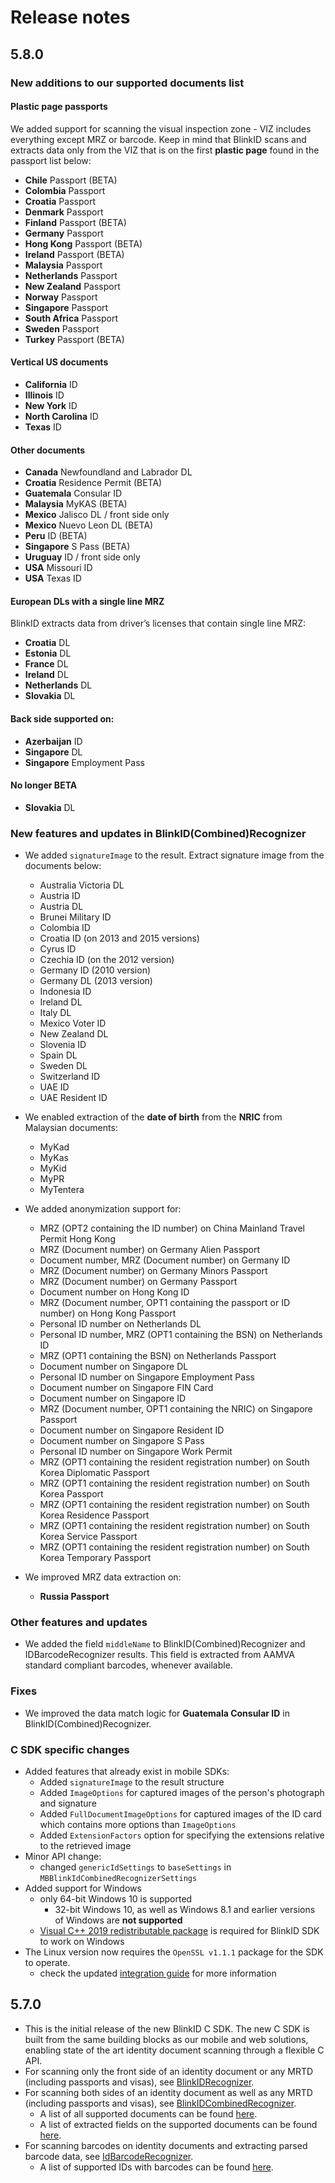 # Release notes

## 5.8.0

### New additions to our supported documents list
#### Plastic page passports
We added support for scanning the visual inspection zone - VIZ includes everything except MRZ or barcode. Keep in mind that BlinkID scans and extracts data only from the VIZ that is on the first **plastic page** found in the passport list below:

* **Chile** Passport (BETA)
* **Colombia** Passport
* **Croatia** Passport
* **Denmark** Passport
* **Finland** Passport (BETA)
* **Germany** Passport
* **Hong Kong** Passport (BETA)
* **Ireland** Passport (BETA)
* **Malaysia** Passport
* **Netherlands** Passport
* **New Zealand** Passport
* **Norway** Passport
* **Singapore** Passport
* **South Africa** Passport
* **Sweden** Passport
* **Turkey** Passport (BETA)
​
#### Vertical US documents
* **California** ID
* **Illinois** ID
* **New York** ID
* **North Carolina** ID
* **Texas** ID
​
#### Other documents
* **Canada** Newfoundland and Labrador DL
* **Croatia** Residence Permit (BETA)
* **Guatemala** Consular ID
* **Malaysia** MyKAS (BETA)
* **Mexico** Jalisco DL / front side only
* **Mexico** Nuevo Leon DL (BETA)
* **Peru** ID (BETA)
* **Singapore** S Pass (BETA)
* **Uruguay** ID / front side only
* **USA** Missouri ID
* **USA** Texas ID

#### European DLs with a single line MRZ
BlinkID extracts data from driver’s licenses that contain single line MRZ:

* **Croatia** DL
* **Estonia** DL
* **France** DL
* **Ireland** DL
* **Netherlands** DL
* **Slovakia** DL

#### Back side supported on:
* **Azerbaijan** ID
* **Singapore** DL
* **Singapore** Employment Pass

#### No longer BETA
* **Slovakia** DL

### New features and updates in BlinkID(Combined)Recognizer
* We added `signatureImage` to the result. Extract signature image from the documents below:
	* Australia Victoria DL
	* Austria ID
	* Austria DL
	* Brunei Military ID
	* Colombia ID
	* Croatia ID (on 2013 and 2015 versions)
	* Cyrus ID
	* Czechia ID (on the 2012 version)
	* Germany ID (2010 version)
	* Germany DL (2013 version)
	* Indonesia ID
	* Ireland DL
	* Italy DL
	* Mexico Voter ID
	* New Zealand DL
	* Slovenia ID
	* Spain DL
	* Sweden DL
	* Switzerland ID
	* UAE ID
	* UAE Resident ID

* We enabled extraction of the **date of birth** from the **NRIC** from Malaysian documents:
	* MyKad
	* MyKas
	* MyKid
	* MyPR
	* MyTentera


* We added anonymization support for:
	* MRZ (OPT2 containing the ID number) on China Mainland Travel Permit Hong Kong
	* MRZ (Document number) on Germany Alien Passport
	* Document number, MRZ (Document number) on Germany ID
	* MRZ (Document number) on Germany Minors Passport
	* MRZ (Document number) on Germany Passport
	* Document number on Hong Kong ID
	* MRZ (Document number, OPT1 containing the passport or ID number) on Hong Kong Passport
	* Personal ID number on Netherlands DL
	* Personal ID number, MRZ (OPT1 containing the BSN) on Netherlands ID
	* MRZ (OPT1 containing the BSN) on Netherlands Passport
	* Document number on Singapore DL
	* Personal ID number on Singapore Employment Pass
	* Document number on Singapore FIN Card
	* Document number on Singapore ID
	* MRZ (Document number, OPT1 containing the NRIC) on Singapore Passport
	* Document number on Singapore Resident ID
	* Document number on Singapore S Pass
	* Personal ID number on Singapore Work Permit
	* MRZ (OPT1 containing the resident registration number) on South Korea Diplomatic Passport
	* MRZ (OPT1 containing the resident registration number) on South Korea Passport
	* MRZ (OPT1 containing the resident registration number) on South Korea Residence Passport
	* MRZ (OPT1 containing the resident registration number) on South Korea Service Passport
	* MRZ (OPT1 containing the resident registration number) on South Korea Temporary Passport
* We improved MRZ data extraction on:
	* **Russia Passport**

### Other features and updates

* We added the field `middleName` to BlinkID(Combined)Recognizer and IDBarcodeRecognizer results. This field is extracted from AAMVA standard compliant barcodes, whenever available.

### Fixes
* We improved the data match logic for **Guatemala Consular ID** in BlinkID(Combined)Recognizer.

### C SDK specific changes

- Added features that already exist in mobile SDKs:
    - Added `signatureImage` to the result structure
    - Added `ImageOptions` for captured images of the person's photograph and signature
    - Added `FullDocumentImageOptions` for captured images of the ID card which contains more options than `ImageOptions`
    - Added `ExtensionFactors` option for specifying the extensions relative to the retrieved image
- Minor API change:
    - changed `genericIdSettings` to `baseSettings` in `MBBlinkIdCombinedRecognizerSettings`
- Added support for Windows
    - only 64-bit Windows 10 is supported
        - 32-bit Windows 10, as well as Windows 8.1 and earlier versions of Windows are **not supported**
    - [Visual C++ 2019 redistributable package](https://aka.ms/vs/16/release/VC_redist.x64.exe) is required for BlinkID SDK to work on Windows
- The Linux version now requires the `OpenSSL v1.1.1` package for the SDK to operate.
    - check the updated [integration guide](https://github.com/BlinkID/blinkid-c-sdk/blob/master/README.md#sw-requirements) for more information

## 5.7.0

- This is the initial release of the new BlinkID C SDK. The new C SDK is built from the same building blocks as our mobile and web solutions, enabling state of the art identity document scanning through a flexible C API.
- For scanning only the front side of an identity document or any MRTD (including passports and visas), see [BlinkIDRecognizer](https://github.com/BlinkID/blinkid-c-sdk/blob/master/README.md#blinkidRecognizer).
- For scanning both sides of an identity document as well as any MRTD (including passports and visas), see [BlinkIDCombinedRecognizer](https://github.com/BlinkID/blinkid-c-sdk/blob/master/README.md#blinkidCombinedRecognizer).
    - A list of all supported documents can be found [here](https://github.com/BlinkID/blinkid-c-sdk/blob/master/BlinkIdRecognizer.md).
    - A list of extracted fields on the supported documents can be found [here](https://github.com/BlinkID/blinkid-c-sdk/blob/master/BlinkIdDocumentFields.md).
- For scanning barcodes on identity documents and extracting parsed barcode data, see [IdBarcodeRecognizer](https://github.com/BlinkID/blinkid-c-sdk/blob/master/README.md#idBarcodeRecognizer).
    - A list of supported IDs with barcodes can be found [here](https://github.com/BlinkID/blinkid-c-sdk/blob/master/IdBarcodeRecognizer.md).
